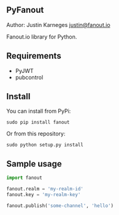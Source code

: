 PyFanout
--------
Author: Justin Karneges <justin@fanout.io>

Fanout.io library for Python.

Requirements
------------

* PyJWT
* pubcontrol

Install
-------

You can install from PyPi:

    sudo pip install fanout

Or from this repository:

    sudo python setup.py install

Sample usage
------------

```python
import fanout

fanout.realm = 'my-realm-id'
fanout.key = 'my-realm-key'

fanout.publish('some-channel', 'hello')
```
